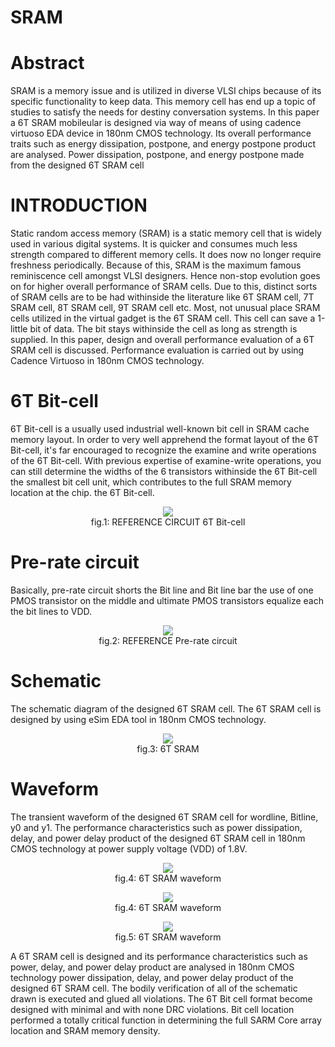 # SRAM

# Abstract
SRAM is a memory issue and is utilized in diverse VLSI chips because of its specific functionality to keep data. This memory cell has end up a topic of studies to satisfy the needs for destiny conversation systems.  In this  paper a  6T SRAM mobileular  is designed  via way of means of using  cadence virtuoso  EDA  device in  180nm CMOS technology. Its  overall performance traits such as  energy  dissipation,  postpone, and  energy  postpone product  are analysed. Power dissipation, postpone, and energy postpone made from the designed 6T SRAM cell


# INTRODUCTION
Static random access memory  (SRAM)  is a  static memory cell that is widely  used in various digital systems. It is quicker and consumes much less strength compared to different memory cells. It does now no longer require freshness periodically. Because of this, SRAM is the maximum famous reminiscence cell amongst VLSI designers. Hence non-stop evolution goes on for higher overall performance of SRAM cells. Due to this, distinct sorts of SRAM cells are to be had withinside the literature like 6T SRAM cell, 7T SRAM cell, 8T SRAM cell, 9T SRAM cell etc. Most, not unusual place SRAM cells utilized in the virtual gadget is the 6T SRAM cell. This cell can save a 1-little bit of data. The bit stays withinside the cell  as long as strength is supplied.  In this paper, design  and overall performance evaluation of a 6T SRAM cell  is discussed.  Performance evaluation is carried out by using  Cadence Virtuoso in  180nm  CMOS technology.

# 6T Bit-cell
6T Bit-cell is a usually used industrial well-known bit cell in SRAM cache memory layout. In order to very well apprehend the format layout of the 6T Bit-cell, it's far encouraged to recognize the examine and write operations of the 6T Bit-cell. With previous expertise of examine-write operations, you can still determine the widths of the 6 transistors withinside the 6T Bit-cell the smallest bit cell unit, which contributes to the full SRAM memory location at the chip. the 6T Bit-cell.

</p>
<p align="center">
  <img src='https://user-images.githubusercontent.com/88899069/170167154-4c566fab-7fc3-4497-ab2f-5e4675043f17.PNG'></br>
   fig.1: REFERENCE CIRCUIT 6T Bit-cell 
</p>

# Pre-rate circuit
Basically, pre-rate circuit shorts the Bit line and Bit line bar the use of one PMOS transistor on the middle and  ultimate PMOS transistors equalize each the bit lines to VDD.

</p>
<p align="center">
  <img src='https://user-images.githubusercontent.com/106176740/170168821-bebe27c9-d897-44ec-b855-f5547458bc46.PNG'></br>
   fig.2: REFERENCE Pre-rate circuit
</p>

# Schematic
The schematic diagram  of the  designed 6T  SRAM cell. The  6T SRAM  cell  is designed by using eSim EDA tool in 180nm CMOS technology.
</p>
<p align="center">
  <img src='https://user-images.githubusercontent.com/106176740/170229855-d52d808a-d43e-4129-b553-c7e2a569ba0d.PNG'></br>
   fig.3: 6T SRAM
</p>

# Waveform
The transient waveform of the designed 6T SRAM cell for wordline, Bitline, y0 and y1. The performance characteristics such as power dissipation, delay, and power delay product of the designed 6T SRAM cell in 180nm CMOS technology at power supply voltage (VDD) of 1.8V. 

</p>
<p align="center">
  <img src='https://user-images.githubusercontent.com/106176740/170232112-4e517323-3291-48c6-b185-1f26679ac81d.PNG'></br>
   fig.4: 6T SRAM waveform
</p>

</p>
<p align="center">
  <img src='https://user-images.githubusercontent.com/106176740/170215822-61f1ec28-1c12-46d6-959f-8f5cfa2dc153.PNG'></br>
   fig.4: 6T SRAM waveform
</p>

</p>
<p align="center">
  <img src='https://user-images.githubusercontent.com/106176740/170217121-c60c56d3-dce6-443c-bce5-b662c57bd0ab.PNG'></br>
   fig.5: 6T SRAM waveform
</p>

A 6T SRAM cell is designed and its performance characteristics such as power, delay, and power delay product are analysed in 180nm CMOS technology power dissipation, delay, and power delay product of the designed 6T SRAM cell. The bodily verification of all of the schematic drawn is executed and glued all violations. The 6T Bit cell format become designed with minimal and with none DRC violations. Bit cell location performed a totally critical function in determining the full SARM Core array location and SRAM memory density.
